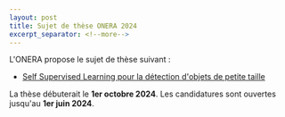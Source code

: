 ```yaml
---
layout: post
title: Sujet de thèse ONERA 2024
excerpt_separator: <!--more-->
---
```


L'ONERA propose le sujet de thèse suivant  :

 - [Self Supervised Learning pour la détection d'objets de petite taille](/files/jobs/2024-DOTA_thèse_SLefebvre2_draft.pdf)

La thèse débuterait le **1er octobre 2024**.
Les candidatures sont ouvertes jusqu'au **1er juin 2024**.
